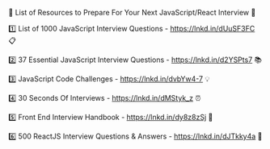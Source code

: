 
🚀 List of Resources to Prepare For Your Next JavaScript/React Interview 🚀

1️⃣ List of 1000 JavaScript Interview Questions - https://lnkd.in/dUuSF3FC 📋

2️⃣ 37 Essential JavaScript Interview Questions - 
https://lnkd.in/d2YSPts7 📚

3️⃣ JavaScript Code Challenges - https://lnkd.in/dvbYw4-7 💡

4️⃣ 30 Seconds Of Interviews - https://lnkd.in/dMStyk_z ⏰

5️⃣ Front End Interview Handbook - https://lnkd.in/dy8z8zSj 📘

6️⃣ 500 ReactJS Interview Questions & Answers - https://lnkd.in/dJTkky4a 🤯
